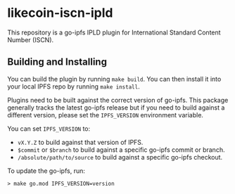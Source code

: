 # likecoin-iscn-ipld

This repository is a go-ipfs IPLD plugin for International Standard Content Number (ISCN).

## Building and Installing
You can build the  plugin by running `make build`. You can then install it into your local IPFS repo by running `make install`.

Plugins need to be built against the correct version of go-ipfs. This package generally tracks the latest go-ipfs release but if you need to build against a different version, please set the `IPFS_VERSION` environment variable.

You can set `IPFS_VERSION` to:

* `vX.Y.Z` to build against that version of IPFS.
* `$commit` or `$branch` to build against a specific go-ipfs commit or branch.
* `/absolute/path/to/source` to build against a specific go-ipfs checkout.

To update the go-ipfs, run:

```
> make go.mod IPFS_VERSION=version
```
